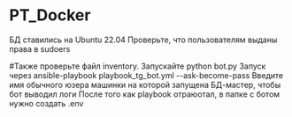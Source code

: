 # PT_Docker
БД ставились на Ubuntu 22.04
Проверьте, что пользователям выданы права в sudoers

#Также проверьте файл inventory.
Запускайте python bot.py 
Запуск через ansible-playbook playbook_tg_bot.yml --ask-become-pass
Введите имя обычного юзера машинки на которой запущена БД-мастер, чтобы бот выводил логи
После того как playbook отраюотал, в папке с ботом нужно создать .env


